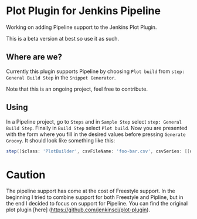 # Plot Plugin for Jenkins Pipeline
Working on adding Pipeline support to the Jenkins Plot Plugin.

This is a beta version at best so use it as such.

## Where are we?
Currently this plugin supports Pipeline by choosing `Plot build` from `step: General Build Step` in the `Snippet Generator`.

Note that this is an ongoing project, feel free to contribute.

## Using
In a Pipeline project, go to `Steps` and in `Sample Step` select `step: General Build Step`. Finally in `Build Step` select `Plot build`. Now you are presented with the form where you fill in the desired values before pressing `Generate Groovy`. It should look like something like this:
```groovy
step([$class: 'PlotBuilder', csvFileName: 'foo-bar.csv', csvSeries: [[displayTableFlag: false, exclusionValues: '', file: 'data.plot', inclusionFlag: 'OFF', url: '']], exclZero: false, group: 'Group1', keepRecords: false, logarithmic: false, numBuilds: '30', style: 'line', title: 'Title2', useDescr: false, yaxis: 'Sample', yaxisMaximum: '', yaxisMinimum: ''])
```

# Caution
The pipeline support has come at the cost of Freestyle support. In the beginning I tried to combine support for both Freestyle and Pipline, but in the end I decided to focus on support for Pipeline. You can find the original plot plugin [here]
(https://github.com/jenkinsci/plot-plugin).
